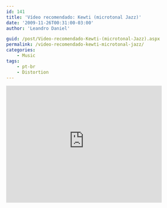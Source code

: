 ```yaml
---
id: 141
title: 'Vídeo recomendado: Kewti (microtonal Jazz)'
date: '2009-11-26T00:31:00-03:00'
author: 'Leandro Daniel'

guid: /post/Video-recomendado-Kewti-(microtonal-Jazz).aspx
permalink: /video-recomendado-kewti-microtonal-jazz/
categories:
    - Music
tags:
    - pt-br
    - Distortion
---
```


<iframe width="420" height="315" src="http://www.youtube.com/embed/j7LIuLUgua8&hl" frameborder="0" allowfullscreen></iframe>
